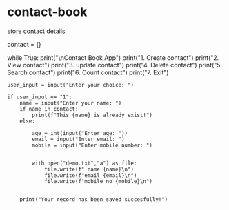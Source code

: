 # contact-book
store contact details 

contact = {}

while True:
    print("\nContact Book App")
    print("1. Create contact")
    print("2. View contact")
    print("3. update contact")
    print("4. Delete contact")
    print("5. Search contact")
    print("6. Count contact")
    print("7. Exit")


    user_input = input("Enter your choice: ")

    if user_input == "1":
        name = input("Enter your name: ")
        if name in contact:
            print(f"This {name} is already exist!")
        else:
                
            age = int(input("Enter age: "))
            email = input("Enter email: ")
            mobile = input("Enter mobile number: ")
                

            with open("demo.txt","a") as file:
                file.write(f" name {name}\n")
                file.write(f"email {email}\n")
                file.write(f"mobile no {mobile}\n")


        print("Your record has been saved succesfully!")
